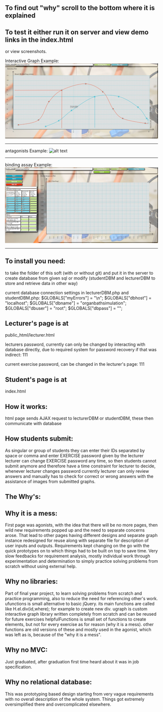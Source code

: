 ## To find out "why" scroll to the bottom where it is explained

## To test it either run it on server and view demo links in the index.html

or view screenshots.

Interactive Graph Example: 
![alt text](https://github.com/k-gintaras/interactive-graph/blob/master/public_html/screenshots/interactive%20test.JPG "Interactive Graph Example")
***
antagonists Example: 
![alt text](https://github.com/k-gintaras/interactive-graph/blob/master/public_html/screenshots/antagonists2.JPG")
***
binding assay Example: 
![alt text](https://github.com/k-gintaras/interactive-graph/blob/master/public_html/screenshots/binding%20assay%20%202.JPG "Interactive Graph Example")
***
## To install you need:
 to take the folder of this soft (with or without git) and put it in the server
 to create database from given sql or modify (studentDBM and lecturerDBM to store and retrieve data in other way)
 
 current database connection settings in lecturerDBM.php and studentDBM.php:
$GLOBALS["myErrors"] = "\n";
$GLOBALS["dbhost"] = "localhost";
$GLOBALS["dbname"] = "organbathsimulation";
$GLOBALS["dbuser"] = "root";
$GLOBALS["dbpass"] = "";
 
## Lecturer's page is at 
public_html/lecturer.html

lecturers password, currently can only be changed by interacting with database directly, due to required system for password recovery if that was indirect:
111

current exercise password, can be changed in the lecturer's page:
111

## Student's page is at 
index.html

## How it works:
html page sends AJAX request to lecturerDBM or studentDBM, these then communicate with database

## How students submit:
As singular or group of students they can enter their IDs separated by space or comma and enter EXERCISE password given by the lecturer
lecturer can change EXERCISE password any time, so then students cannot submit anymore and therefore have a time constraint for lecturer to decide, whenever lecturer changes password
currently lecturer can only review answers and manually has to check for correct or wrong answers with the assistance of images from submitted graphs.

## The Why's:

## Why it is a mess:
First page was agonists, with the idea that there will be no more pages, then wild new requirements popped up and the need to separate concerns arose.
That lead to other pages having different designs and separate graph instance redesigned for reuse along with separate file for description of user inputs and outputs.
Requirements kept changing on the go with the quick prototypes on to which things had to be built on top to save time.
Very slow feedbacks for requirement analysis, mostly individual work through experimentation and determination to simply practice solving problems from scratch without using external help.

## Why no libraries:
Part of final year project, to learn solving problems from scratch and practice programming, also to reduce the need for referencing other's work.
ufunctions is small alternative to basic jQuery. its main functions are called like H.el.div(id,where); for example to create new div.
ugraph is custom interactive graph library written completely from scratch and can be reused for future exercises
helpfulFunctions is small set of functions to create elements, but not for every exercise as for reason (why it is a mess).
other functions are old versions of these and mostly used in the agonist, which was left as is, because of the "why it is a mess".

## Why no MVC:
Just graduated, after graduation first time heard about it was in job specification.

## Why no relational database:
This was prototyping based design starting from very vague requirements with no overall description of the whole system. Things got extremely oversimplified there and overcomplicated elsewhere.
